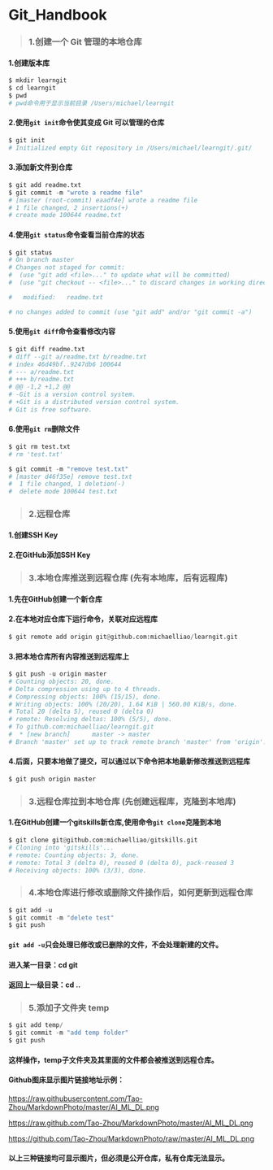 # Git_Handbook

> ### 1.创建一个 Git 管理的本地仓库

#### 1.创建版本库

```python
$ mkdir learngit
$ cd learngit
$ pwd  
# pwd命令用于显示当前目录 /Users/michael/learngit
```

#### 2.使用`git init`命令使其变成 Git 可以管理的仓库

```python
$ git init
# Initialized empty Git repository in /Users/michael/learngit/.git/
```

#### 3.添加新文件到仓库

```python
$ git add readme.txt
$ git commit -m "wrote a readme file"
# [master (root-commit) eaadf4e] wrote a readme file
# 1 file changed, 2 insertions(+)
# create mode 100644 readme.txt
```

#### 4.使用`git status`命令查看当前仓库的状态

```python
$ git status
# On branch master
# Changes not staged for commit:
#  (use "git add <file>..." to update what will be committed)
#  (use "git checkout -- <file>..." to discard changes in working directory)

#	modified:   readme.txt

# no changes added to commit (use "git add" and/or "git commit -a")
```

#### 5.使用`git diff`命令查看修改内容

```python
$ git diff readme.txt 
# diff --git a/readme.txt b/readme.txt
# index 46d49bf..9247db6 100644
# --- a/readme.txt
# +++ b/readme.txt
# @@ -1,2 +1,2 @@
# -Git is a version control system.
# +Git is a distributed version control system.
# Git is free software.
```

#### 6.使用`git rm`删除文件

```python
$ git rm test.txt
# rm 'test.txt'

$ git commit -m "remove test.txt"
# [master d46f35e] remove test.txt
#  1 file changed, 1 deletion(-)
#  delete mode 100644 test.txt
```

> ### 2.远程仓库

#### 1.创建SSH Key

#### 2.在GitHub添加SSH Key

> ### 3.本地仓库推送到远程仓库 (先有本地库，后有远程库)

#### 1.先在GitHub创建一个新仓库

#### 2.在本地对应仓库下运行命令，关联对应远程库

```python
$ git remote add origin git@github.com:michaelliao/learngit.git
```

#### 3.把本地仓库所有内容推送到远程库上

```python
$ git push -u origin master
# Counting objects: 20, done.
# Delta compression using up to 4 threads.
# Compressing objects: 100% (15/15), done.
# Writing objects: 100% (20/20), 1.64 KiB | 560.00 KiB/s, done.
# Total 20 (delta 5), reused 0 (delta 0)
# remote: Resolving deltas: 100% (5/5), done.
# To github.com:michaelliao/learngit.git
#  * [new branch]      master -> master
# Branch 'master' set up to track remote branch 'master' from 'origin'.
```

#### 4.后面，只要本地做了提交，可以通过以下命令把本地最新修改推送到远程库

```python
$ git push origin master
```

> ### 3.远程仓库拉到本地仓库 (先创建远程库，克隆到本地库)

#### 1.在GitHub创建一个gitskills新仓库,使用命令`git clone`克隆到本地

```python
$ git clone git@github.com:michaelliao/gitskills.git
# Cloning into 'gitskills'...
# remote: Counting objects: 3, done.
# remote: Total 3 (delta 0), reused 0 (delta 0), pack-reused 3
# Receiving objects: 100% (3/3), done.
```

> ### 4.本地仓库进行修改或删除文件操作后，如何更新到远程仓库

```python
$ git add -u
$ git commit -m "delete test"
$ git push
```

#### `git add -u`只会处理已修改或已删除的文件，不会处理新建的文件。

#### 进入某一目录：cd git

#### 返回上一级目录：cd ..

> ### 5.添加子文件夹 temp

```python
$ git add temp/
$ git commit -m "add temp folder"
$ git push
```

#### 这样操作，temp子文件夹及其里面的文件都会被推送到远程仓库。

#### Github图床显示图片链接地址示例：

https://raw.githubusercontent.com/Tao-Zhou/MarkdownPhoto/master/AI_ML_DL.png

https://raw.github.com/Tao-Zhou/MarkdownPhoto/master/AI_ML_DL.png

https://github.com/Tao-Zhou/MarkdownPhoto/raw/master/AI_ML_DL.png

#### 以上三种链接均可显示图片，但必须是公开仓库，私有仓库无法显示。



